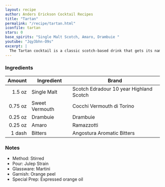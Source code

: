 ```yaml
---
layout: recipe
author: Anders Erickson Cocktail Recipes
title: "Tartan"
permalink: "/recipe/tartan.html"
iconfile: tartan
stars: 0
base_spirits: "Single Malt Scotch, Amaro, Drambuie "
youtube: "Jqy3bhn-O9s"
excerpt: |
  The Tartan cocktail is a classic scotch-based drink that gets its name from its warm, rich colors and complex flavors, reminiscent of the iconic Scottish fabric.
---
```


### Ingredients

|  Amount | Ingredient     | Brand                                   |
| ------: | -------------- | --------------------------------------- |
|  1.5 oz | Single Malt    | Scotch Edradour 10 year Highland Scotch |
| 0.75 oz | Sweet Vermouth | Cocchi Vermouth di Torino               |
| 0.25 oz | Drambuie       | Drambuie                                |
| 0.25 oz | Amaro          | Ramazzotti                              |
|  1 dash | Bitters        | Angostura Aromatic Bitters              |

### Notes

- Method: Stirred
- Pour: Julep Strain
- Glassware: Martini
- Garnish: Orange peel
- Special Prep: Expressed orange oil
